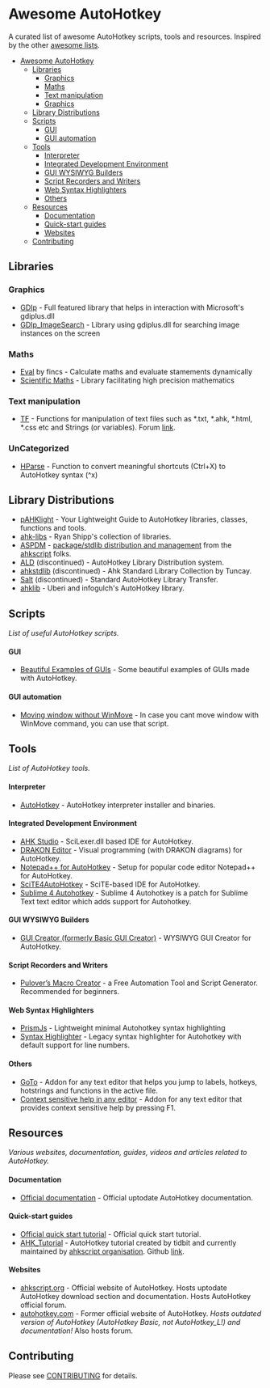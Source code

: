 # Awesome AutoHotkey
A curated list of awesome AutoHotkey scripts, tools and resources. Inspired by the other [awesome lists](https://github.com/bayandin/awesome-awesomeness).

- [Awesome AutoHotkey](#awesome-autohotkey)
  - [Libraries](#libraries)
    - [Graphics](#graphics)
    - [Maths](#maths)
    - [Text manipulation](#text-manipulation)
    - [Graphics](#graphics)
  - [Library Distributions](#library-distributions)
  - [Scripts](#scripts)
    - [GUI](#gui)
    - [GUI automation](#gui-automation)
  - [Tools](#tools)
    - [Interpreter](#interpreter)
    - [Integrated Development Environment](#integrated-development-environment)
    - [GUI WYSIWYG Builders](#gui-wysiwyg-builders)
    - [Script Recorders and Writers](#script-recorders-and-writers)
    - [Web Syntax Highlighters](#web-syntax-highlighters)
    - [Others](#tools-others)
  - [Resources](#resources)
    - [Documentation](#documentation)
    - [Quick-start guides](#quick-start-guides)
    - [Websites](#websites)
  - [Contributing](#contributing)


## Libraries


### Graphics
* [GDIp](http://www.autohotkey.com/board/topic/29449-) - Full featured library that helps in interaction with Microsoft's gdiplus.dll
* [GDIp_ImageSearch](http://www.autohotkey.com/board/topic/71100-) - Library using gdiplus.dll for searching image instances on the screen

### Maths
* [Eval](http://www.autohotkey.com/board/topic/82823-) by fincs - Calculate maths and evaluate stamements dynamically
* [Scientific Maths](http://www.autohotkey.com/board/topic/93516-) - Library facilitating high precision mathematics

### Text manipulation
* [TF](https://github.com/hi5/TF) - Functions for manipulation of text files such as *.txt, *.ahk, *.html, *.css etc and Strings (or variables). Forum [link](http://ahkscript.org/boards/viewtopic.php?f=6&t=576).

### UnCategorized
* [HParse](http://www.autohotkey.com/board/topic/92805-) - Function to convert meaningful shortcuts (Ctrl+X) to AutoHotkey syntax (^x)



## Library Distributions


- [pAHKlight](https://github.com/hi5/pAHKlight) - Your Lightweight Guide to AutoHotkey libraries, classes, functions and tools.
- [ahk-libs](https://github.com/rshipp/ahk-libs) - Ryan Shipp's collection of libraries.
- [ASPDM](https://github.com/ahkscript/ASPDM) - [package/stdlib distribution and management](https://trello.com/b/XVP4M76d/package-stdlib-distribution-and-management) from the [ahkscript](https://github.com/ahkscript) folks.
- [ALD](http://libba.net/) (discontinued) - AutoHotkey Library Distribution system.
- [ahkstdlib](http://www.autohotkey.com/forum/viewtopic.php?t=54996) (discontinued) - Ahk Standard Library Collection by Tuncay.
- [Salt](https://code.google.com/p/salt/) (discontinued) - Standard AutoHotkey Library Transfer.
- [ahklib](https://github.com/ahklib) - Uberi and infogulch's AutoHotkey library.



## Scripts
*List of useful AutoHotkey scripts.*


#### GUI
* [Beautiful Examples of GUIs](http://ahkscript.org/boards/viewtopic.php?f=6&t=3851) - Some beautiful examples of GUIs made with AutoHotkey.

#### GUI automation
* [Moving window without WinMove](http://ahkscript.org/boards/viewtopic.php?f=6&t=4013) - In case you cant move window with WinMove command, you can use that script.



## Tools
*List of AutoHotkey tools.*


#### Interpreter
* [AutoHotkey](http://ahkscript.org/download/) - AutoHotkey interpreter installer and binaries.


#### Integrated Development Environment
* [AHK Studio](http://ahkscript.org/boards/viewtopic.php?f=6&t=300) - SciLexer.dll based IDE for AutoHotkey.
* [DRAKON Editor](http://ahkscript.org/boards/viewtopic.php?f=6&t=3108) - Visual programming (with DRAKON diagrams) for AutoHotkey.
* [Notepad++ for AutoHotkey](http://ahkscript.org/boards/viewtopic.php?f=7&t=50) - Setup for popular code editor Notepad++ for AutoHotkey.
* [SciTE4AutoHotkey](http://fincs.ahk4.net/scite4ahk/) - SciTE-based IDE for AutoHotkey.
* [Sublime 4 Autohotkey](http://www.autohotkey.com/board/topic/91066-sublime-4-autohotkey-updated-1311/) - Sublime 4 Autohotkey is a patch for Sublime Text text editor which adds support for Autohotkey.


#### GUI WYSIWYG Builders
* [GUI Creator (formerly Basic GUI Creator)](http://ahkscript.org/boards/viewtopic.php?f=6&t=303) - WYSIWYG GUI Creator for AutoHotkey.


#### Script Recorders and Writers
* [Pulover’s Macro Creator](http://www.macrocreator.com/) - a Free Automation Tool and Script Generator. Recommended for beginners.


#### Web Syntax Highlighters
* [PrismJs](http://ahkscript.org/boards/viewtopic.php?f=22&t=3942) - Lightweight minimal Autohotkey syntax highlighting
* [Syntax Highlighter](https://github.com/aviaryan/highlighter-ahk-zenburn) - Legacy syntax highlighter for Autohotkey with default support for line numbers.


#### <a name="tools-others"></a>Others
* [GoTo](http://www.autohotkey.com/board/topic/95009-) - Addon for any text editor that helps you jump to labels, hotkeys, hotstrings and functions in the active file.
* [Context sensitive help in any editor](http://www.autohotkey.com/board/topic/94493-) - Addon for any text editor that provides context sensitive help by pressing F1.


## Resources
*Various websites, documentation, guides, videos and articles related to AutoHotkey.*

#### Documentation
* [Official documentation](http://ahkscript.org/docs/AutoHotkey.htm) - Official uptodate AutoHotkey documentation.

#### Quick-start guides
* [Official quick start tutorial](http://ahkscript.org/docs/Tutorial.htm) - Official quick start tutorial.
* [AHK_Tutorial](http://ahkscript.github.io/AHK_Tutorial/) - AutoHotkey tutorial created by tidbit and currently maintained by [ahkscript organisation](https://github.com/ahkscript/). Github [link](http://github.com/ahkscript/AHK_Tutorial).

#### Websites
* [ahkscript.org](http://ahkscript.org/) - Official website of AutoHotkey. Hosts uptodate AutoHotkey download section and documentation. Hosts AutoHotkey official forum.
* [autohotkey.com](http://www.autohotkey.com/) - Former official website of AutoHotkey. *Hosts outdated version of AutoHotkey (AutoHotkey Basic, not AutoHotkey_L!) and documentation!* Also hosts forum.

## Contributing
Please see [CONTRIBUTING](https://github.com/ahkscript/awesome-AutoHotkey/blob/master/CONTRIBUTING.md) for details.

